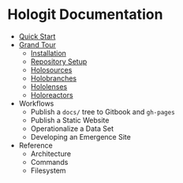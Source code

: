 # Hologit Documentation

- [Quick Start](./quick-start/README.md)
- [Grand Tour](./grand-tour/README.md)
  - [Installation](./grand-tour/installation.md)
  - [Repository Setup](./grand-tour/repository-setup.md)
  - [Holosources](./grand-tour/holosources.md)
  - [Holobranches](./grand-tour/holobranches.md)
  - [Hololenses](./grand-tour/hololenses.md)
  - [Holoreactors](./grand-tour/holoreactors.md)
- Workflows
  - Publish a `docs/` tree to Gitbook and `gh-pages`
  - Publish a Static Website
  - Operationalize a Data Set
  - Developing an Emergence Site
- Reference
  - Architecture
  - Commands
  - Filesystem
